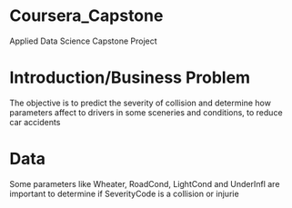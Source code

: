# Coursera_Capstone
Applied Data Science Capstone Project

# Introduction/Business Problem
The objective is to predict the severity of collision and determine how parameters affect to drivers in some sceneries and conditions, to reduce car accidents 

# Data
Some parameters like Wheater, RoadCond, LightCond and UnderInfl are important to determine if SeverityCode is a collision or injurie 
